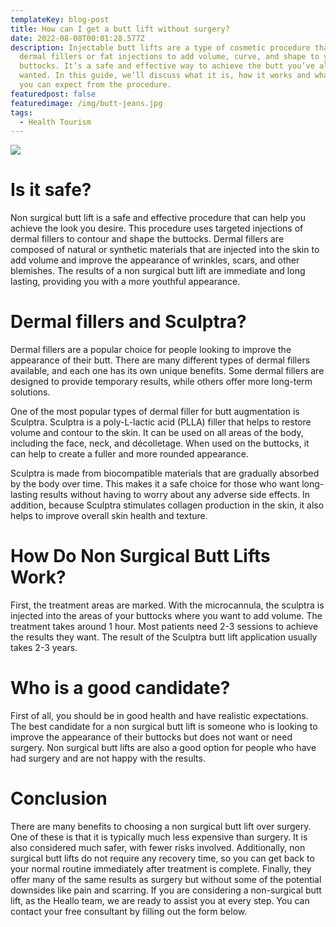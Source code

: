 ```yaml
---
templateKey: blog-post
title: How can I get a butt lift without surgery?
date: 2022-08-08T00:01:28.577Z
description: Injectable butt lifts are a type of cosmetic procedure that uses
  dermal fillers or fat injections to add volume, curve, and shape to your
  buttocks. It’s a safe and effective way to achieve the butt you’ve always
  wanted. In this guide, we’ll discuss what it is, how it works and what results
  you can expect from the procedure.
featuredpost: false
featuredimage: /img/butt-jeans.jpg
tags:
  - Health Tourism
---
```

![](/img/butt-jeans.jpg)



# Is it safe?

Non surgical butt lift is a safe and effective procedure that can help you achieve the look you desire. This procedure uses targeted injections of dermal fillers to contour and shape the buttocks. Dermal fillers are composed of natural or synthetic materials that are injected into the skin to add volume and improve the appearance of wrinkles, scars, and other blemishes. The results of a non surgical butt lift are immediate and long lasting, providing you with a more youthful appearance.


# Dermal fillers and Sculptra?

Dermal fillers are a popular choice for people looking to improve the appearance of their butt. There are many different types of dermal fillers available, and each one has its own unique benefits. Some dermal fillers are designed to provide temporary results, while others offer more long-term solutions.

One of the most popular types of dermal filler for butt augmentation is Sculptra. Sculptra is a poly-L-lactic acid (PLLA) filler that helps to restore volume and contour to the skin. It can be used on all areas of the body, including the face, neck, and décolletage. When used on the buttocks, it can help to create a fuller and more rounded appearance.

Sculptra is made from biocompatible materials that are gradually absorbed by the body over time. This makes it a safe choice for those who want long-lasting results without having to worry about any adverse side effects. In addition, because Sculptra stimulates collagen production in the skin, it also helps to improve overall skin health and texture.

# How Do Non Surgical Butt Lifts Work?
First, the treatment areas are marked. With the microcannula, the sculptra is injected into the areas of your buttocks where you want to add volume. The treatment takes around 1 hour. Most patients need 2-3 sessions to achieve the results they want. The result of the Sculptra butt lift application usually takes 2-3 years.

# Who is a good candidate?

First of all, you should be in good health and have realistic expectations. The best candidate for a non surgical butt lift is someone who is looking to improve the appearance of their buttocks but does not want or need surgery. Non surgical butt lifts are also a good option for people who have had surgery and are not happy with the results.

# Conclusion

There are many benefits to choosing a non surgical butt lift over surgery. One of these is that it is typically much less expensive than surgery. It is also considered much safer, with fewer risks involved. Additionally, non surgical butt lifts do not require any recovery time, so you can get back to your normal routine immediately after treatment is complete. Finally, they offer many of the same results as surgery but without some of the potential downsides like pain and scarring. If you are considering a non-surgical butt lift, as the Heallo team, we are ready to assist you at every step. You can contact your free consultant by filling out the form below.